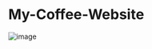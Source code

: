 ﻿# My-Coffee-Website
![image](https://github.com/user-attachments/assets/da49a127-b570-4d70-9056-d63bdcb99851)
